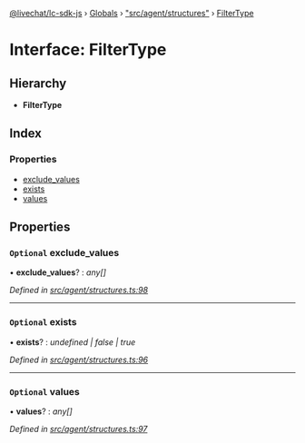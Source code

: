[@livechat/lc-sdk-js](../README.md) › [Globals](../globals.md) › ["src/agent/structures"](../modules/_src_agent_structures_.md) › [FilterType](_src_agent_structures_.filtertype.md)

# Interface: FilterType

## Hierarchy

* **FilterType**

## Index

### Properties

* [exclude_values](_src_agent_structures_.filtertype.md#optional-exclude_values)
* [exists](_src_agent_structures_.filtertype.md#optional-exists)
* [values](_src_agent_structures_.filtertype.md#optional-values)

## Properties

### `Optional` exclude_values

• **exclude_values**? : *any[]*

*Defined in [src/agent/structures.ts:98](https://github.com/livechat/lc-sdk-js/blob/21d7a55/src/agent/structures.ts#L98)*

___

### `Optional` exists

• **exists**? : *undefined | false | true*

*Defined in [src/agent/structures.ts:96](https://github.com/livechat/lc-sdk-js/blob/21d7a55/src/agent/structures.ts#L96)*

___

### `Optional` values

• **values**? : *any[]*

*Defined in [src/agent/structures.ts:97](https://github.com/livechat/lc-sdk-js/blob/21d7a55/src/agent/structures.ts#L97)*
